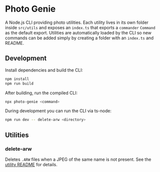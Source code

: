 # Photo Genie

A Node.js CLI providing photo utilities. Each utility lives in its own folder
inside `src/utils` and exposes an `index.ts` that exports a `commander`
`Command` as the default export. Utilities are automatically loaded by the CLI
so new commands can be added simply by creating a folder with an `index.ts` and
README.

## Development

Install dependencies and build the CLI:

```bash
npm install
npm run build
```

After building, run the compiled CLI:

```bash
npx photo-genie <command>
```

During development you can run the CLI via ts-node:

```bash
npm run dev -- delete-arw <directory>
```

## Utilities

### delete-arw

Deletes `.ARW` files when a JPEG of the same name is not present. See the [utility README](src/utils/delete-arw/README.md) for details.

